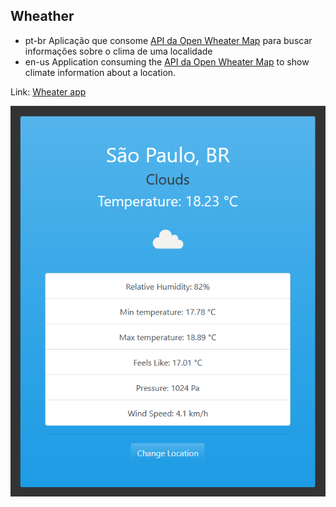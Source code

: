 ## Wheather
- pt-br
  Aplicação que consome <a href="https://openweathermap.org/api" target="_blank" >API da Open Wheater Map</a> para buscar informações sobre o clima de uma localidade
- en-us
  Application consuming the <a href="https://openweathermap.org/api" target="_blank" >API da Open Wheater Map</a> to show climate information about a location.

Link: <a href="https://capelaum-weather.netlify.app" target="_blank">Wheater app</a>

<div align="center">
  <img src="./wheather-js-screenshot.png" width="700">
</div>

